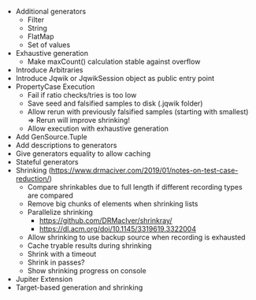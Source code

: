 - Additional generators
    - Filter
    - String
    - FlatMap
    - Set of values
- Exhaustive generation
    - Make maxCount() calculation stable against overflow
- Introduce Arbitraries
- Introduce Jqwik or JqwikSession object as public entry point
- PropertyCase Execution
  - Fail if ratio checks/tries is too low
  - Save seed and falsified samples to disk (.jqwik folder)
  - Allow rerun with previously falsified samples (starting with smallest) 
    => Rerun will improve shrinking!
  - Allow execution with exhaustive generation
- Add GenSource.Tuple
- Add descriptions to generators
- Give generators equality to allow caching
- Stateful generators
- Shrinking (https://www.drmaciver.com/2019/01/notes-on-test-case-reduction/)
  - Compare shrinkables due to full length if different recording types are compared
  - Remove big chunks of elements when shrinking lists
  - Parallelize shrinking 
    - https://github.com/DRMacIver/shrinkray/
    - https://dl.acm.org/doi/10.1145/3319619.3322004
  - Allow shrinking to use backup source when recording is exhausted
  - Cache tryable results during shrinking
  - Shrink with a timeout
  - Shrink in passes? 
  - Show shrinking progress on console
- Jupiter Extension
- Target-based generation and shrinking
